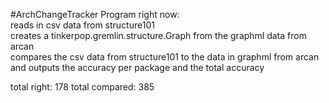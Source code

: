 #ArchChangeTracker
Program right now:<br/>
reads in csv data from structure101<br/>
creates a tinkerpop.gremlin.structure.Graph from the graphml data from arcan<br/>
compares the csv data from structure101 to the data in graphml from arcan and outputs the accuracy per package and the total accuracy<br/>

total right: 178 total compared: 385

